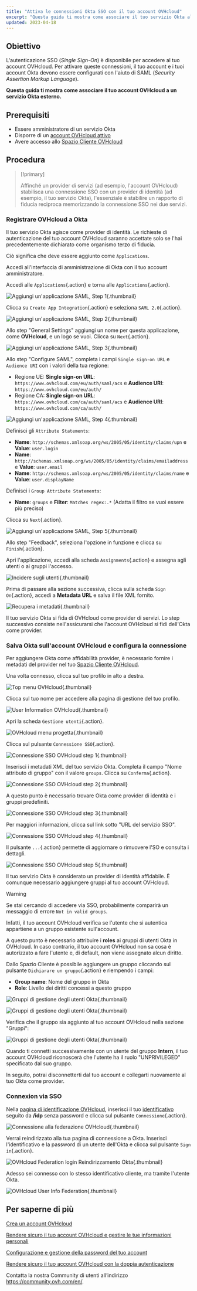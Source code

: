 ```yaml
---
title: "Attiva le connessioni Okta SSO con il tuo account OVHcloud"
excerpt: "Questa guida ti mostra come associare il tuo servizio Okta al tuo account OVHcloud tramite SAML 2.0"
updated: 2023-04-18
---
```


## Obiettivo

L'autenticazione SSO (*Single Sign-On*) è disponibile per accedere al tuo account OVHcloud. Per attivare queste connessioni, il tuo account e i tuoi account Okta devono essere configurati con l'aiuto di SAML (*Security Assertion Markup Language*).

**Questa guida ti mostra come associare il tuo account OVHcloud a un servizio Okta esterno.**

## Prerequisiti

- Essere amministratore di un servizio Okta
- Disporre di un [account OVHcloud attivo](/pages/account/customer/ovhcloud-account-creation)
- Avere accesso allo [Spazio Cliente OVHcloud](https://www.ovh.com/auth/?action=gotomanager&from=https://www.ovh.it/&ovhSubsidiary=it)

## Procedura

> [!primary]
>
> Affinché un provider di servizi (ad esempio, l'account OVHcloud) stabilisca una connessione SSO con un provider di identità (ad esempio, il tuo servizio Okta), l'essenziale è stabilire un rapporto di fiducia reciproca memorizzando la connessione SSO nei due servizi.
>

### Registrare OVHcloud a Okta

Il tuo servizio Okta agisce come provider di identità. Le richieste di autenticazione del tuo account OVHcloud saranno accettate solo se l'hai precedentemente dichiarato come organismo terzo di fiducia.

Ciò significa che deve essere aggiunto come `Applications`.

Accedi all'interfaccia di amministrazione di Okta con il tuo account amministratore.

Accedi alle `Applications`{.action} e torna alle `Applications`{.action}.

![Aggiungi un'applicazione SAML, Step 1](images/OKTA_add_application_step1.png){.thumbnail}

Clicca su `Create App Integration`{.action} e seleziona `SAML 2.0`{.action}.

![Aggiungi un'applicazione SAML, Step 2](images/OKTA_add_application_step2.png){.thumbnail}

Allo step "General Settings" aggiungi un nome per questa applicazione, come **OVHcloud**, e un logo se vuoi. Clicca su `Next`{.action}.

![Aggiungi un'applicazione SAML, Step 3](images/OKTA_add_application_step3.png){.thumbnail}

Allo step "Configure SAML", completa i campi `Single sign-on URL` e `Audience URI` con i valori della tua regione: 

- Regione UE: **Single sign-on URL**: `https://www.ovhcloud.com/eu/auth/saml/acs` e **Audience URI**: `https://www.ovhcloud.com/eu/auth/`
- Regione CA: **Single sign-on URL**: `https://www.ovhcloud.com/ca/auth/saml/acs` e **Audience URI**: `https://www.ovhcloud.com/ca/auth/`

![Aggiungi un'applicazione SAML, Step 4](images/OKTA_add_application_step4.png){.thumbnail}

Definisci gli `Attribute Statements`:

- **Name**: `http://schemas.xmlsoap.org/ws/2005/05/identity/claims/upn` e **Value**: `user.login`
- **Name**: `http://schemas.xmlsoap.org/ws/2005/05/identity/claims/emailaddress` e **Value**: `user.email`
- **Name**: `http://schemas.xmlsoap.org/ws/2005/05/identity/claims/name` e **Value**: `user.displayName`

Definisci i `Group Attribute Statements`:

- **Name**: `groups` e **Filter**: `Matches regex:.*` (Adatta il filtro se vuoi essere più preciso)

Clicca su `Next`{.action}.

![Aggiungi un'applicazione SAML, Step 5](images/OKTA_add_application_step5.png){.thumbnail}

Allo step "Feedback", seleziona l'opzione in funzione e clicca su `Finish`{.action}.

Apri l'applicazione, accedi alla scheda `Assignments`{.action} e assegna agli utenti o ai gruppi l'accesso.

![Incidere sugli utenti](images/OKTA_add_user.png){.thumbnail}

Prima di passare alla sezione successiva, clicca sulla scheda `Sign On`{.action}, accedi a **Metadata URL** e salva il file XML fornito.

![Recupera i metadati](images/OKTA_retrieve_metadata.png){.thumbnail}

Il tuo servizio Okta si fida di OVHcloud come provider di servizi. Lo step successivo consiste nell'assicurarsi che l'account OVHcloud si fidi dell'Okta come provider.

### Salva Okta sull'account OVHcloud e configura la connessione

Per aggiungere Okta come affidabilità provider, è necessario fornire i metadati del provider nel tuo [Spazio Cliente OVHcloud](https://www.ovh.com/auth/?action=gotomanager&from=https://www.ovh.it/&ovhSubsidiary=it).

Una volta connesso, clicca sul tuo profilo in alto a destra.

![Top menu OVHcloud](images/ovhcloud_top_menu.png){.thumbnail}

Clicca sul tuo nome per accedere alla pagina di gestione del tuo profilo.

![User Information OVHcloud](images/ovhcloud_user_infos.png){.thumbnail}

Apri la scheda `Gestione utenti`{.action}.

![OVHcloud menu progetta](images/ovhcloud_profile_menu.png){.thumbnail}

Clicca sul pulsante `Connessione SSO`{.action}.

![Connessione SSO OVHcloud step 1](images/ovhcloud_user_management_connect_sso_1.png){.thumbnail}

Inserisci i metadati XML del tuo servizio Okta. Completa il campo "Nome attributo di gruppo" con il valore `groups`. Clicca su `Conferma`{.action}.

![Connessione SSO OVHcloud step 2](images/ovhcloud_add_federation.png){.thumbnail}

A questo punto è necessario trovare Okta come provider di identità e i gruppi predefiniti.

![Connessione SSO OVHcloud step 3](images/ovhcloud_add_federation_success.png){.thumbnail}

Per maggiori informazioni, clicca sul link sotto "URL del servizio SSO".

![Connessione SSO OVHcloud step 4](images/ovhcloud_idp_details.png){.thumbnail}

Il pulsante `...`{.action} permette di aggiornare o rimuovere l'SO e consulta i dettagli.

![Connessione SSO OVHcloud step 5](images/ovhcloud_user_management_connect_sso_5.png){.thumbnail}

Il tuo servizio Okta è considerato un provider di identità affidabile. È comunque necessario aggiungere gruppi al tuo account OVHcloud.

> [!warning]
> Se stai cercando di accedere via SSO, probabilmente comparirà un messaggio di errore `Not in valid groups`.
>
> Infatti, il tuo account OVHcloud verifica se l'utente che si autentica appartiene a un gruppo esistente sull'account.
>

A questo punto è necessario attribuire i **roles** ai gruppi di utenti Okta in OVHcloud. In caso contrario, il tuo account OVHcloud non sa cosa è autorizzato a fare l'utente e, di default, non viene assegnato alcun diritto.

Dallo Spazio Cliente è possibile aggiungere un gruppo cliccando sul pulsante `Dichiarare un gruppo`{.action} e riempendo i campi:

- **Group name**: Nome del gruppo in Okta
- **Role**: Livello dei diritti concessi a questo gruppo

![Gruppi di gestione degli utenti Okta](images/ovhcloud_user_management_groups_1.png){.thumbnail}

![Gruppi di gestione degli utenti Okta](images/ovhcloud_user_management_groups_2.png){.thumbnail}

Verifica che il gruppo sia aggiunto al tuo account OVHcloud nella sezione "Gruppi":

![Gruppi di gestione degli utenti Okta](images/ovhcloud_user_management_groups_3.png){.thumbnail}

Quando ti connetti successivamente con un utente del gruppo **Intern**, il tuo account OVHcloud riconoscerà che l'utente ha il ruolo "UNPRIVILEGED" specificato dal suo gruppo.

In seguito, potrai disconnetterti dal tuo account e collegarti nuovamente al tuo Okta come provider.

### Connexion via SSO

Nella [pagina di identificazione OVHcloud](https://www.ovh.com/auth/?action=gotomanager&from=https://www.ovh.it/&ovhSubsidiary=it), inserisci il tuo [identificativo](/pages/account/customer/ovhcloud-account-creation#qual-e-il-mio-identificativo-cliente) seguito da **/idp** senza password e clicca sul pulsante `Connessione`{.action}.

![Connessione alla federazione OVHcloud](images/ovhcloud_federation_login_1.png){.thumbnail}

Verrai reindirizzato alla tua pagina di connessione a Okta. Inserisci l'identificativo e la password di un utente dell'Okta e clicca sul pulsante `Sign in`{.action}.

![OVHcloud Federation login Reindirizzamento Okta](images/OKTA_login.png){.thumbnail}

Adesso sei connesso con lo stesso identificativo cliente, ma tramite l'utente Okta.

![OVHcloud User Info Federation](images/ovhcloud_user_infos_federation.png){.thumbnail}

## Per saperne di più

[Crea un account OVHcloud](/pages/account/customer/ovhcloud-account-creation)

[Rendere sicuro il tuo account OVHcloud e gestire le tue informazioni personali](/pages/account/customer/all_about_username)

[Configurazione e gestione della password del tuo account](/pages/account/customer/manage-ovh-password)

[Rendere sicuro il tuo account OVHcloud con la doppia autenticazione](/pages/account/customer/secure-ovhcloud-account-with-2fa)

Contatta la nostra Community di utenti all’indirizzo <https://community.ovh.com/en/>.